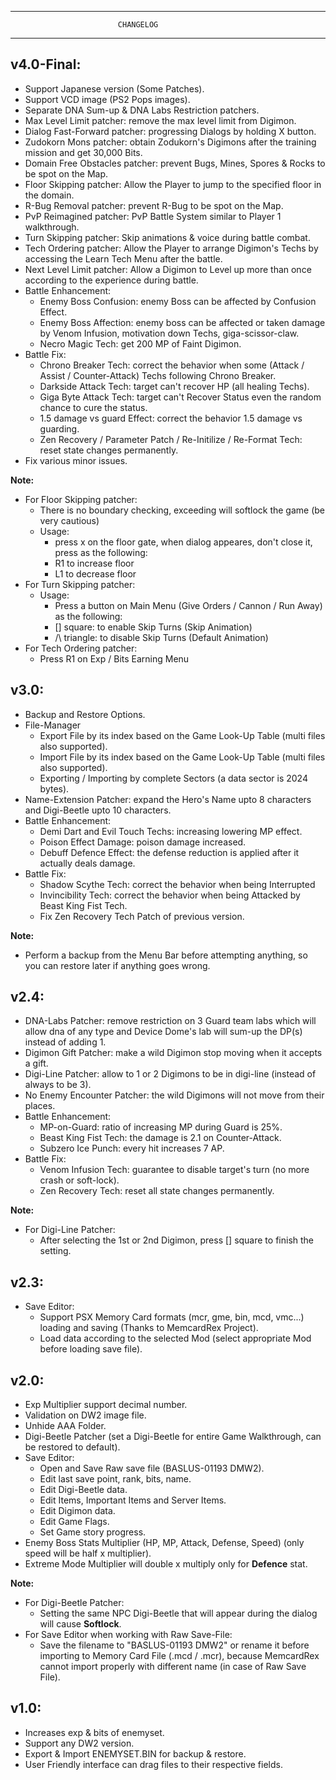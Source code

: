 **********************************************************************
                            CHANGELOG
**********************************************************************



v4.0-Final:
-----
 - Support Japanese version (Some Patches).
 - Support VCD image (PS2 Pops images).
 - Separate DNA Sum-up & DNA Labs Restriction patchers.
 - Max Level Limit patcher: remove the max level limit from Digimon.
 - Dialog Fast-Forward patcher: progressing Dialogs by holding X button.
 - Zudokorn Mons patcher: obtain Zodukorn's Digimons after the training mission and get 30,000 Bits.
 - Domain Free Obstacles patcher: prevent Bugs, Mines, Spores & Rocks to be spot on the Map.
 - Floor Skipping patcher: Allow the Player to jump to the specified floor in the domain.
 - R-Bug Removal patcher: prevent R-Bug to be spot on the Map.
 - PvP Reimagined patcher: PvP Battle System similar to Player 1 walkthrough.
 - Turn Skipping patcher: Skip animations & voice during battle combat.
 - Tech Ordering patcher: Allow the Player to arrange Digimon's Techs by accessing the Learn Tech Menu after the battle.
 - Next Level Limit patcher: Allow a Digimon to Level up more than once according to the experience during battle.
 - Battle Enhancement:
   - Enemy Boss Confusion: enemy Boss can be affected by Confusion Effect.
   - Enemy Boss Affection: enemy boss can be affected or taken damage by Venom Infusion, motivation down Techs, giga-scissor-claw.
   - Necro Magic Tech: get 200 MP of Faint Digimon.
 - Battle Fix:
   - Chrono Breaker Tech: correct the behavior when some (Attack / Assist / Counter-Attack) Techs following Chrono Breaker.
   - Darkside Attack Tech: target can't recover HP (all healing Techs).
   - Giga Byte Attack Tech: target can't Recover Status even the random chance to cure the status.
   - 1.5 damage vs guard Effect: correct the behavior 1.5 damage vs guarding.
   - Zen Recovery / Parameter Patch / Re-Initilize / Re-Format Tech: reset state changes permanently.
 - Fix various minor issues.

**Note:**
- For Floor Skipping patcher:
   - There is no boundary checking, exceeding will softlock the game (be very cautious)
   - Usage:
      - press x on the floor gate, when dialog appeares, don't close it, press as the following:
      - R1 to increase floor
      - L1 to decrease floor
- For Turn Skipping patcher:
   - Usage:
      - Press a button on Main Menu (Give Orders / Cannon / Run Away) as the following:
      - [] square: to enable Skip Turns (Skip Animation)
      - /\ triangle: to disable Skip Turns (Default Animation)
- For Tech Ordering patcher:
   - Press R1 on Exp / Bits Earning Menu



v3.0:
-----
 - Backup and Restore Options.
 - File-Manager
   - Export File by its index based on the Game Look-Up Table (multi files also supported).
   - Import File by its index based on the Game Look-Up Table (multi files also supported).
   - Exporting / Importing by complete Sectors (a data sector is 2024 bytes).
 - Name-Extension Patcher: expand the Hero's Name upto 8 characters and Digi-Beetle upto 10 characters.
 - Battle Enhancement:
   - Demi Dart and Evil Touch Techs: increasing lowering MP effect.
   - Poison Effect Damage: poison damage increased.
   - Debuff Defence Effect: the defense reduction is applied after it actually deals damage.
 - Battle Fix:
   - Shadow Scythe Tech: correct the behavior when being Interrupted
   - Invincibility Tech: correct the behavior when being Attacked by Beast King Fist Tech.
   - Fix Zen Recovery Tech Patch of previous version.

**Note:**
 - Perform a backup from the Menu Bar before attempting anything, so you can restore later if anything goes wrong.



v2.4:
-----
 - DNA-Labs Patcher: remove restriction on 3 Guard team labs which will allow dna of any type and Device Dome's lab will sum-up the DP(s) instead of adding 1.
 - Digimon Gift Patcher: make a wild Digimon stop moving when it accepts a gift.
 - Digi-Line Patcher: allow to 1 or 2 Digimons to be in digi-line (instead of always to be 3).
 - No Enemy Encounter Patcher: the wild Digimons will not move from their places.
 - Battle Enhancement:
   - MP-on-Guard: ratio of increasing MP during Guard is 25%.
   - Beast King Fist Tech: the damage is 2.1 on Counter-Attack.
   - Subzero Ice Punch: every hit increases 7 AP.
 - Battle Fix:
   - Venom Infusion Tech: guarantee to disable target's turn (no more crash or soft-lock).
   - Zen Recovery Tech: reset all state changes permanently.

**Note:**
 - For Digi-Line Patcher:
    - After selecting the 1st or 2nd Digimon, press [] square to finish the setting.



v2.3:
-----
 - Save Editor:
    - Support PSX Memory Card formats (mcr, gme, bin, mcd, vmc...) loading and saving (Thanks to MemcardRex Project).
	- Load data according to the selected Mod (select appropriate Mod before loading save file).



v2.0:
-----
 - Exp Multiplier support decimal number.
 - Validation on DW2 image file.
 - Unhide AAA Folder.
 - Digi-Beetle Patcher (set a Digi-Beetle for entire Game Walkthrough, can be restored to default).
 - Save Editor:
    - Open and Save Raw save file (BASLUS-01193 DMW2).
    - Edit last save point, rank, bits, name.
    - Edit Digi-Beetle data.
    - Edit Items, Important Items and Server Items.
    - Edit Digimon data.
    - Edit Game Flags.
    - Set Game story progress.
 - Enemy Boss Stats Multiplier (HP, MP, Attack, Defense, Speed) (only speed will be half x multiplier).
 - Extreme Mode Multiplier will double x multiply only for **Defence** stat.

**Note:**
 - For Digi-Beetle Patcher:
    - Setting the same NPC Digi-Beetle that will appear during the dialog will cause **Softlock**.
 - For Save Editor when working with Raw Save-File:
    - Save the filename to "BASLUS-01193 DMW2" or rename it before importing to Memory Card File (.mcd / .mcr),
      because MemcardRex cannot import properly with different name (in case of Raw Save File).



v1.0:
-----
 - Increases exp & bits of enemyset.
 - Support any DW2 version.
 - Export & Import ENEMYSET.BIN for backup & restore.
 - User Friendly interface can drag files to their respective fields.
